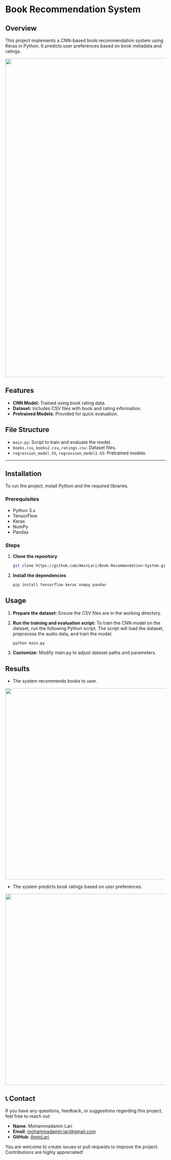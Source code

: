 # Book Recommendation System

## Overview
This project implements a CNN-based book recommendation system using Keras in Python. It predicts user preferences based on book metadata and ratings.
<p> <img src="https://github.com/user-attachments/assets/d382679b-878c-477b-b95c-c4752653258e" width="1000"> </p>  

## Features
- **CNN Model:** Trained using book rating data.
- **Dataset:** Includes CSV files with book and rating information.
- **Pretrained Models:** Provided for quick evaluation.

## File Structure
- `main.py`: Script to train and evaluate the model.
- `books.csv`, `books2.csv`, `ratings.csv`: Dataset files.
- `regression_model.h5`, `regression_model2.h5`: Pretrained models.

---

## Installation
To run the project, install Python and the required libraries.

### Prerequisites
- Python 3.x
- TensorFlow
- Keras
- NumPy
- Pandas

### Steps
1. **Clone the repository**
   ```bash
   git clone https://github.com/AminLari/Book-Recommendation-System.git

2. **Install the dependencies**
   ```bash
   pip install tensorflow keras numpy pandas

## Usage
1. **Prepare the dataset:**
   Ensure the CSV files are in the working directory.

2. **Run the training and evaluation script:**
   To train the CNN model on the dataset, run the following Python script. The script will load the dataset, preprocess the audio data, and train the model.
   ```bash
   python main.py

3. **Customize:**
   Modify main.py to adjust dataset paths and parameters.

## Results
- The system recommends books to user.
<p> <img src="https://github.com/user-attachments/assets/a3d50a3e-f0a9-4297-a0d0-d88960e78b0f" width="600"> </p>  

- The system predicts book ratings based on user preferences.
<p> <img src="https://github.com/user-attachments/assets/e974c64a-db9b-44ba-ae62-75540dd8b4ae" width="600"> </p>  

## 📞 Contact
If you have any questions, feedback, or suggestions regarding this project, feel free to reach out:

- **Name**: Mohammadamin Lari  
- **Email**: [mohammadamin.lari@gmail.com](mailto:mohammadamin.lari@gmail.com)  
- **GitHub**: [AminLari](https://github.com/aminlari)

You are welcome to create issues or pull requests to improve the project. Contributions are highly appreciated! 
